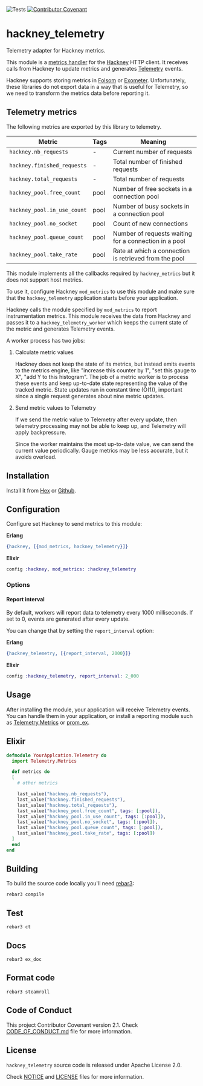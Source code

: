 ![Tests](https://github.com/TheRealReal/hackney_telemetry/actions/workflows/ci.yml/badge.svg)
[![Contributor Covenant](https://img.shields.io/badge/Contributor%20Covenant-2.1-4baaaa.svg)](CODE_OF_CONDUCT.md)

# hackney_telemetry

Telemetry adapter for Hackney metrics.

This module is a [metrics handler](https://github.com/benoitc/hackney/blob/master/README.md#metrics)
for the [Hackney](https://github.com/benoitc/hackney) HTTP client. It receives
calls from Hackney to update metrics and generates [Telemetry](https://github.com/beam-telemetry/telemetry) events.

Hackney supports storing metrics in [Folsom](https://hex.pm/packages/folsom) or
[Exometer](https://hex.pm/packages/exometer_core). Unfortunately, these
libraries do not export data in a way that is useful for Telemetry,
so we need to transform the metrics data before reporting it.

## Telemetry metrics

The following metrics are exported by this library to telemetry.

| Metric                      | Tags | Meaning                                               |
| --------------------------- | ---- | ----------------------------------------------------- |
| `hackney.nb_requests`       | -    | Current number of requests                            |
| `hackney.finished_requests` | -    | Total number of finished requests                     |
| `hackney.total_requests`    | -    | Total number of requests                              |
| `hackney_pool.free_count`   | pool | Number of free sockets in a connection pool           |
| `hackney_pool.in_use_count` | pool | Number of busy sockets in a connection pool           |
| `hackney_pool.no_socket`    | pool | Count of new connections                              |
| `hackney_pool.queue_count`  | pool | Number of requests waiting for a connection in a pool |
| `hackney_pool.take_rate`    | pool | Rate at which a connection is retrieved from the pool |

This module implements all the callbacks required by `hackney_metrics` but it does
not support host metrics.

To use it, configure Hackney `mod_metrics` to use this module and make sure
that the `hackney_telemetry` application starts before your application.

Hackney calls the module specified by `mod_metrics` to report instrumentation
metrics. This module receives the data from Hackney and passes it to a
`hackney_telemetry_worker` which keeps the current state of the metric and
generates Telemetry events.

A worker process has two jobs:

1.  Calculate metric values

    Hackney does not keep the state of its metrics, but instead emits events to
    the metrics engine, like "increase this counter by 1", "set this gauge to X",
    "add Y to this histogram". The job of a metric worker is to process these
    events and keep up-to-date state representing the value of the tracked metric.
    State updates run in constant time (O(1)), important since a single
    request generates about nine metric updates.

2.  Send metric values to Telemetry

    If we send the metric value to Telemetry after every update, then
    telemetry processing may not be able to keep up, and Telemetry will apply
    backpressure.

    Since the worker maintains the most up-to-date value, we can send the current
    value periodically. Gauge metrics may be less accurate, but it avoids overload.

## Installation

Install it from [Hex](https://hex.pm/packages/hackney_telemetry) or
[Github](https://github.com/TheRealReal/hackney_telemetry).

## Configuration

Configure set Hackney to send metrics to this module:

**Erlang**

```erlang
{hackney, [{mod_metrics, hackney_telemetry}]}
```

**Elixir**

```elixir
config :hackney, mod_metrics: :hackney_telemetry
```

### Options

#### Report interval

By default, workers will report data to telemetry every 1000 milliseconds.
If set to 0, events are generated after every update.

You can change that by setting the `report_interval` option:

**Erlang**

```erlang
{hackney_telemetry, [{report_interval, 2000}]}
```

**Elixir**

```elixir
config :hackney_telemetry, report_interval: 2_000
```

## Usage

After installing the module, your application will receive Telemetry events.
You can handle them in your application, or install a reporting module such
as [Telemetry.Metrics](https://hex.pm/packages/telemetry_metrics)
or [prom_ex](https://hex.pm/packages/prom_ex).

## Elixir

```elixir
defmodule YourApplcation.Telemetry do
  import Telemetry.Metrics

  def metrics do
  [
    # other metrics

    last_value("hackney.nb_requests"),
    last_value("hackney.finished_requests"),
    last_value("hackney.total_requests"),
    last_value("hackney_pool.free_count", tags: [:pool]),
    last_value("hackney_pool.in_use_count", tags: [:pool]),
    last_value("hackney_pool.no_socket", tags: [:pool]),
    last_value("hackney_pool.queue_count", tags: [:pool]),
    last_value("hackney_pool.take_rate", tags: [:pool])
  ]
  end
end
```

## Building

To build the source code locally you'll need [rebar3](https://github.com/erlang/rebar3):

```
rebar3 compile
```

## Test

```console
rebar3 ct
```

## Docs

```console
rebar3 ex_doc
```

## Format code

```console
rebar3 steamroll
```

## Code of Conduct

This project  Contributor Covenant version 2.1. Check [CODE_OF_CONDUCT.md](CODE_OF_CONDUCT.md) file for more information.

## License

`hackney_telemetry` source code is released under Apache License 2.0.

Check [NOTICE](NOTICE) and [LICENSE](LICENSE) files for more information.
